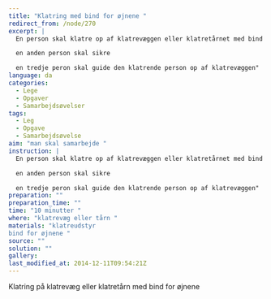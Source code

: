 ```yaml
---
title: "Klatring med bind for øjnene "
redirect_from: /node/270
excerpt: |
  En person skal klatre op af klatrevæggen eller klatretårnet med bind for øjnene

  en anden person skal sikre

  en tredje peron skal guide den klatrende person op af klatrevæggen"
language: da
categories:
  - Lege
  - Opgaver
  - Samarbejdsøvelser
tags:
  - Leg
  - Opgave
  - Samarbejdsøvelse
aim: "man skal samarbejde "
instruction: |
  En person skal klatre op af klatrevæggen eller klatretårnet med bind for øjnene

  en anden person skal sikre

  en tredje peron skal guide den klatrende person op af klatrevæggen"
preparation: ""
preparation_time: ""
time: "10 minutter "
where: "klatrevæg eller tårn "
materials: "klatreudstyr
bind for øjnene "
source: ""
solution: ""
gallery:
last_modified_at: 2014-12-11T09:54:21Z
---
```

Klatring på klatrevæg eller klatretårn med bind for øjnene
